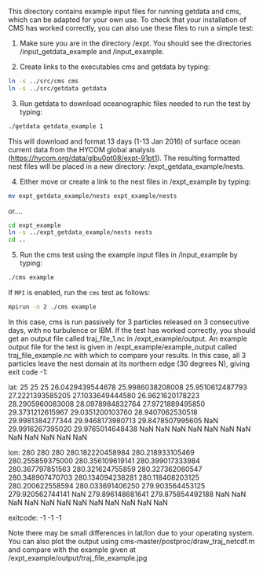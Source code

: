 This directory contains example input files for running getdata and cms, which can be adapted for your own use.
To check that your installation of CMS has worked correctly, you can also use these files to run a simple test:

1. Make sure you are in the directory /expt. You should see the directories /input_getdata_example and /input_example.

2. Create links to the executables cms and getdata by typing:

```bash
ln -s ../src/cms cms
ln -s ../src/getdata getdata
```

3. Run getdata to download oceanographic files needed to run the test by typing:

```bash
./getdata getdata_example 1
```

This will download and format 13 days (1-13 Jan 2016) of surface ocean current data from the HYCOM global analysis (https://hycom.org/data/glbu0pt08/expt-91pt1). 
The resulting formatted nest files will be placed in a new directory: /expt_getdata_example/nests.

4. Either move or create a link to the nest files in /expt_example by typing:

```bash
mv expt_getdata_example/nests expt_example/nests      
```

or....

```bash
cd expt_example
ln -s ../expt_getdata_example/nests nests
cd ..
```

5. Run the cms test using the example input files in /input_example by typing:

```bash
./cms example
```

If `MPI` is enabled, run the `cms` test as follows:

```bash
mpirun -n 2 ./cms example
```

In this case, cms is run passively for 3 particles released on 3 consecutive days, with no turbulence or IBM.
If the test has worked correctly, you should get an output file called traj_file_1.nc in /expt_example/output.
An example output file for the test is given in /expt_example/example_output called traj_file_example.nc with which to compare your results.
In this case, all 3 particles leave the nest domain at its northern edge (30 degrees N), giving exit code -1:

lat:
25			25			25
26.0429439544678	25.9986038208008	25.9510612487793
27.2221393585205	27.1033649444580	26.9621620178223
28.2905960083008	28.0978984832764	27.9721889495850
29.3731212615967	29.0351200103760	28.9407062530518
29.9981384277344	29.9468173980713	29.8478507995605
NaN			29.9916267395020	29.9765014648438
NaN			NaN			NaN
NaN			NaN			NaN
NaN			NaN			NaN
NaN			NaN			NaN

lon: 
280			280			280
280.182220458984	280.218933105469	280.255859375000
280.356109619141	280.399017333984	280.367797851563
280.321624755859	280.327362060547	280.348907470703
280.134094238281	280.118408203125	280.200622558594
280.033691406250	279.903564453125	279.920562744141
NaN			279.896148681641	279.875854492188
NaN			NaN			NaN
NaN			NaN			NaN
NaN			NaN			NaN
NaN			NaN			NaN

exitcode:
-1
-1
-1

Note there may be small differences in lat/lon due to your operating system. 
You can also plot the output using cms-master/postproc/draw_traj_netcdf.m and compare with the example given at /expt_example/output/traj_file_example.jpg
